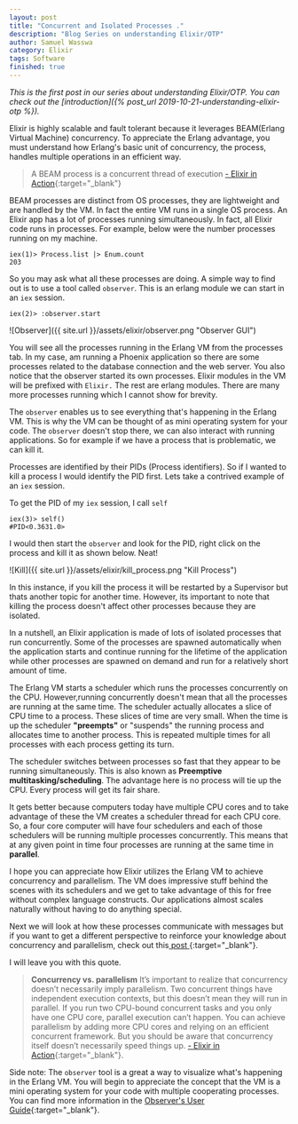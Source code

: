 ```yaml
---
layout: post
title: "Concurrent and Isolated Processes ."
description: "Blog Series on understanding Elixir/OTP"
author: Samuel Wasswa
category: Elixir
tags: Software
finished: true
---
```

*This is the first post in our series about understanding Elixir/OTP. You can check out the [introduction]({% post_url 2019-10-21-understanding-elixir-otp %}).*

Elixir is highly scalable and fault tolerant because it leverages BEAM(Erlang Virtual Machine) concurrency. To appreciate the Erlang advantage, you must understand how Erlang's basic unit of concurrency, the process, handles multiple operations in an efficient way.

> A BEAM process is a concurrent thread of execution
> [ - Elixir in Action](https://www.manning.com/books/elixir-in-action-second-edition){:target="_blank"}

BEAM processes are distinct from OS processes, they are lightweight and are handled by the VM. In fact the entire VM runs in a single OS process. An Elixir app has a lot of processes running simultaneously. In fact, all Elixir code runs in processes. For example, below were the number processes running on my machine.

    iex(1)> Process.list |> Enum.count
    203

So you may ask what all these processes are doing. A simple way to find out is to use a tool called `observer`. This is an erlang module we can start in an `iex` session.

    iex(2)> :observer.start

![Observer]({{ site.url }}/assets/elixir/observer.png "Observer GUI")

You will see all the processes running in the Erlang VM from the processes tab. In my case, am running a Phoenix application so there are some processes related to the database connection and the web server. You also notice that the observer started its own processes. Elixir modules in the VM will be prefixed with `Elixir.` The rest are erlang modules. There are many more processes running which I cannot show for brevity.

The `observer` enables us to see everything that's happening in the Erlang VM. This is why the VM can be thought of as mini operating system for your code. The `observer` doesn't stop there, we can also interact with running applications. So for example if we have a process that is problematic, we can kill it.

Processes are identified by their PIDs (Process identifiers). So if I wanted to kill a process I would identify the PID first.
Lets take a contrived example of an `iex` session.

To get the PID of my `iex` session, I call `self`

    iex(3)> self()
    #PID<0.3631.0>

I would then start the `observer` and look for the PID, right click on the process and kill it as shown below. Neat!

![Kill]({{ site.url }}/assets/elixir/kill_process.png "Kill Process")

In this instance, if you kill the process it will be restarted by a Supervisor but thats another topic for another time. However, its important to note that killing the process doesn't affect other processes because they are isolated.

In a nutshell, an Elixir application is made of lots of isolated processes that run concurrently. Some of the processes are spawned automatically when the application starts and continue running for the lifetime of the application while other processes are spawned on demand and run for a relatively short amount of time.

The Erlang VM starts a scheduler which runs the processes concurrently on the CPU.  However,running concurrently doesn't mean that all the processes are running at the same time. The scheduler actually allocates a slice of CPU time to a process. These slices of time are very small. When the time is up the scheduler **"preempts"** or "suspends" the running process and allocates time to another process. This is repeated multiple times for all processes with each process getting its turn.

The scheduler switches between processes so fast that they appear to be running simultaneously. This is also known as **Preemptive multitasking/scheduling**. The advantage here is no process will tie up the CPU. Every process will get its fair share.

It gets better because computers today have multiple CPU cores and to take advantage of these the VM creates a scheduler thread for each CPU core. So, a four core computer will have four schedulers and each of those schedulers will be running multiple processes concurrently. This means that at any given point in time four processes are running at the same time in **parallel**.

I hope you can appreciate how Elixir utilizes the Erlang VM to achieve concurrency and parallelism. The VM does impressive stuff behind the scenes with its schedulers and we get to take advantage of this for free without complex language constructs. Our applications almost scales naturally without having to do anything special.

Next we will look at how these processes communicate with messages but if you want to get a different perspective to reinforce your knowledge about concurrency and parallelism, check out this[ post ](http://nathanmlong.com/2017/06/concurrency-vs-paralellism/){:target="_blank"}.

I will leave you with this quote.

> **Concurrency vs. parallelism**
>It’s important to realize that concurrency doesn’t necessarily imply parallelism. Two concurrent
>things have independent execution contexts, but this doesn’t mean they will run
>in parallel. If you run two CPU-bound concurrent tasks and you only have one CPU core,
>parallel execution can’t happen. You can achieve parallelism by adding more CPU cores
>and relying on an efficient concurrent framework. But you should be aware that concurrency
>itself doesn’t necessarily speed things up.
>[ - Elixir in Action](https://www.manning.com/books/elixir-in-action-second-edition){:target="_blank"}.



Side note: The `observer` tool is a great a way to visualize what's happening in the Erlang VM. You will begin to appreciate the concept that the VM is a mini operating system for your code with multiple cooperating processes. You can find more information in the [ Observer's User Guide](http://erlang.org/doc/apps/observer/observer_ug.html){:target="_blank"}.









